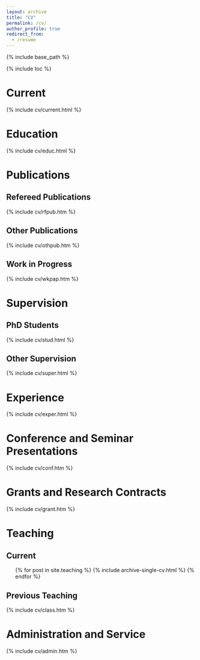 ```yaml
---
layout: archive
title: "CV"
permalink: /cv/
author_profile: true
redirect_from:
  - /resume
---
```


{% include base_path %}

{% include toc %}

# Current
  {% include cv/current.html %}

# Education
  <dl>  {% include cv/educ.html %}  </dl>

# Publications

## Refereed Publications
  {% include cv/rfpub.htm %}

## Other Publications
  <dl> {% include cv/othpub.htm %} </dl>

## Work in Progress
  <dl> {% include cv/wkpap.htm %} </dl>

# Supervision

## PhD Students
   {% include cv/stud.html %}

## Other Supervision
   {% include cv/super.html %}

# Experience
  {% include cv/exper.html %}

# Conference and Seminar Presentations
  {% include cv/conf.htm %}

# Grants and Research Contracts
  {% include cv/grant.htm %}

# Teaching

## Current
  <ul>{% for post in site.teaching %}
    {% include archive-single-cv.html %}
  {% endfor %}</ul>

## Previous Teaching
  {% include cv/class.htm %}

# Administration and Service
  {% include cv/admin.htm %}
